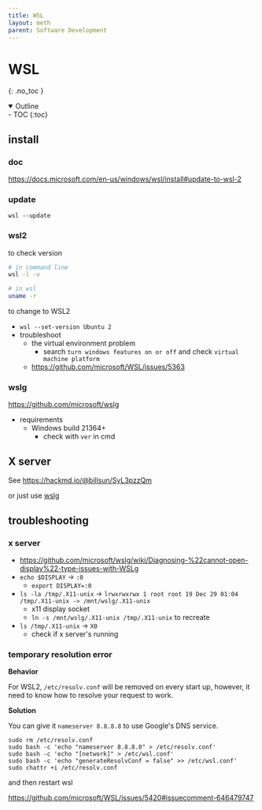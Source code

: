 ```yaml
---
title: WSL
layout: meth
parent: Software Development
---
```

# WSL
{: .no_toc }

<details open markdown="block">
  <summary>
    Outline
  </summary>
- TOC
{:toc}
</details>

## install
### doc
<https://docs.microsoft.com/en-us/windows/wsl/install#update-to-wsl-2>

### update
```
wsl --update
```

### wsl2
to check version  
```sh
# in command line
wsl -l -v

# in wsl
uname -r
```

to change to WSL2
- `wsl --set-version Ubuntu 2`
- troubleshoot
	- the virtual environment problem
		- search `turn windows features on or off` and check `virtual machine platform`
	- <https://github.com/microsoft/WSL/issues/5363>

### wslg
<https://github.com/microsoft/wslg>

- requirements
	- Windows build 21364+
		- check with `ver` in cmd

## X server
See <https://hackmd.io/@billsun/SyL3pzzQm>

or just use [wslg](#wslg)


## troubleshooting
### x server
- <https://github.com/microsoft/wslg/wiki/Diagnosing-%22cannot-open-display%22-type-issues-with-WSLg>
- `echo $DISPLAY` → `:0`
	- `export DISPLAY=:0`
- `ls -la /tmp/.X11-unix` → `lrwxrwxrwx 1 root root 19 Dec 29 01:04 /tmp/.X11-unix -> /mnt/wslg/.X11-unix`
	- x11 display socket
	- `ln -s /mnt/wslg/.X11-unix /tmp/.X11-unix` to recreate
- `ls /tmp/.X11-unix` → `X0`
	- check if x server's running

### temporary resolution error
**Behavior**

For WSL2, `/etc/resolv.conf` will be removed on every start up, however, it need to know how to resolve your request to work.

**Solution**

You can give it `nameserver 8.8.8.8` to use Google's DNS service.

```
sudo rm /etc/resolv.conf
sudo bash -c 'echo "nameserver 8.8.8.8" > /etc/resolv.conf'
sudo bash -c 'echo "[network]" > /etc/wsl.conf'
sudo bash -c 'echo "generateResolvConf = false" >> /etc/wsl.conf'
sudo chattr +i /etc/resolv.conf
```
and then restart wsl

<https://github.com/microsoft/WSL/issues/5420#issuecomment-646479747>